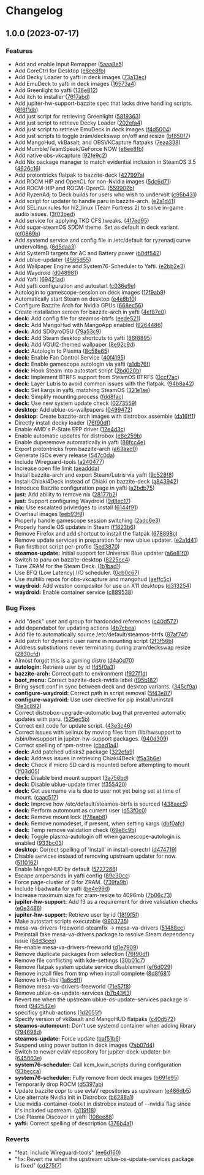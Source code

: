 # Changelog

## 1.0.0 (2023-07-17)


### Features

* Add and enable Input Remapper ([5aaa8e5](https://github.com/EyeCantCU/bazzite/commit/5aaa8e57d89b5ffeb7c8fc964c02aa282e06ce5f))
* Add CoreCtrl for Desktop ([e8ee8fb](https://github.com/EyeCantCU/bazzite/commit/e8ee8fb039a7020386565b8f2bc3c1e753da9853))
* Add Decky Loader to yafti in deck images ([73a13ec](https://github.com/EyeCantCU/bazzite/commit/73a13ec61a36cadca2d309d801ac97cc72bc4893))
* Add EmuDeck to yafti in deck images ([16573a4](https://github.com/EyeCantCU/bazzite/commit/16573a4db00d3562cf485ea8e24da48800e140a9))
* Add Greenlight to yafti ([136e812](https://github.com/EyeCantCU/bazzite/commit/136e812a348c710f0c78bd1b6256f18d5358799f))
* Add itch to installer ([7617abd](https://github.com/EyeCantCU/bazzite/commit/7617abd86703af1f47ca2863d10e8d33d2f77e3f))
* Add jupiter-hw-support-bazzite spec that lacks drive handling scripts. ([6f6f1db](https://github.com/EyeCantCU/bazzite/commit/6f6f1dbca553b2373739ac765cb08cc1dcfca4c3))
* Add just script for retrieving Greenlight ([5819363](https://github.com/EyeCantCU/bazzite/commit/5819363862cf09ecc888cdb6a5464c521550a2ae))
* Add just script to retrieve Decky Loader ([202efa4](https://github.com/EyeCantCU/bazzite/commit/202efa44674631f9bd83383834350d9857257da6))
* Add just script to retrieve EmuDeck in deck images ([f4d5004](https://github.com/EyeCantCU/bazzite/commit/f4d5004d9fe3db268fef28de9d35dcdc13dd85f3))
* Add just scripts to toggle zram/deckswap on/off and resize ([bf850f7](https://github.com/EyeCantCU/bazzite/commit/bf850f75fda20a2bf2b37527659f9d2a0c1e6f95))
* Add MangoHud, vkBasalt, and OBSVKCapture flatpaks ([7eaa338](https://github.com/EyeCantCU/bazzite/commit/7eaa338cfe3f4f5452330ff64459e3fa8b09917b))
* Add Mumble/TeamSpeak/GeForce NOW ([e8ee8fb](https://github.com/EyeCantCU/bazzite/commit/e8ee8fb039a7020386565b8f2bc3c1e753da9853))
* Add native obs-vkcapture ([92fe9c2](https://github.com/EyeCantCU/bazzite/commit/92fe9c2b37ac2d7ddf4c8261aaaabde7e7d32c03))
* Add Nix package manager to match evidential inclusion in SteamOS 3.5 ([4626c16](https://github.com/EyeCantCU/bazzite/commit/4626c160670eea1cc3208341b43d675eec86fc6e))
* Add protontricks flatpak to bazzite-deck ([427997a](https://github.com/EyeCantCU/bazzite/commit/427997a0c9a830cd73f81e1cc11bedbfe388f7f6))
* Add ROCM HIP and OpenCL for non-Nvidia images ([5dc6d71](https://github.com/EyeCantCU/bazzite/commit/5dc6d71720f2e44e556f86fa0da2930fa4d59940))
* Add ROCM-HIP and ROCM-OpenCL ([559902b](https://github.com/EyeCantCU/bazzite/commit/559902b8372a9fe92805681dc3a002e4870ef3ee))
* Add RyzenAdj to Deck builds for users who wish to undervolt ([c95b431](https://github.com/EyeCantCU/bazzite/commit/c95b431ae5e2d396c64e9abd2ca05eb6e427ec13))
* Add script for updater to handle paru in bazzite-arch. ([e2a1d41](https://github.com/EyeCantCU/bazzite/commit/e2a1d416d1ea49026a64f628b831b00280c1c2df))
* Add SELinux rules for hl2_linux (Team Fortress 2) to solve in-game audio issues. ([3f03bed](https://github.com/EyeCantCU/bazzite/commit/3f03beddeaa9c2eb745977eb88f4817e2dec3907))
* Add service for applying TKG CFS tweaks. ([4f7ed95](https://github.com/EyeCantCU/bazzite/commit/4f7ed956532cc80103956e590ba510eda23ab6ff))
* Add sugar-steamOS SDDM theme. Set as default in deck variant. ([cf0869b](https://github.com/EyeCantCU/bazzite/commit/cf0869be28d4895f659cad2060dcb3ac01cc32a0))
* Add systemd service and config file in /etc/default for ryzenadj curve undervolting. ([6d5daa3](https://github.com/EyeCantCU/bazzite/commit/6d5daa32595c799938814305a449f6de0ab6159f))
* Add SystemD targets for AC and Battery power ([b0df542](https://github.com/EyeCantCU/bazzite/commit/b0df542a0b135b7c66829b3581b3b94558e7572b))
* Add ublue-updater ([4565d55](https://github.com/EyeCantCU/bazzite/commit/4565d55e35f9af0e53bcc975d9daad9e9eecd091))
* Add Wallpaper Engine and System76-Scheduler to Yafti. ([e2bb2e3](https://github.com/EyeCantCU/bazzite/commit/e2bb2e3a1645fcad76876250ea74be33d0413ff5))
* Add Waydroid ([d048981](https://github.com/EyeCantCU/bazzite/commit/d04898110e28d1c148d7e92ddf307ace83c4d82e))
* Add Yafti ([69421ad](https://github.com/EyeCantCU/bazzite/commit/69421ad079315844d4ea5e040ec9628db2073c5b))
* Add yafti configuration and autostart ([c036e9e](https://github.com/EyeCantCU/bazzite/commit/c036e9e64708b3d147ddf21d5977c76bcc257117))
* Autologin to gamescope-session on deck images ([17f9ab9](https://github.com/EyeCantCU/bazzite/commit/17f9ab9f02131907c0bd2bbab1575a726a7defc6))
* Automatically start Steam on desktop ([e4e8b10](https://github.com/EyeCantCU/bazzite/commit/e4e8b10722ea4776d00b44d4ca60ce4fff52ff84))
* Configure Bazzite Arch for Nvidia GPUs ([668ec56](https://github.com/EyeCantCU/bazzite/commit/668ec565f0f501e2a6b14d28c79e9fee82c7e715))
* Create installation screen for bazzite-arch in yafti ([4ef87e0](https://github.com/EyeCantCU/bazzite/commit/4ef87e07a53c4f5f5460922e2a84dd9732ac8410))
* **deck:** Add config file for steamos-btrfs ([eede521](https://github.com/EyeCantCU/bazzite/commit/eede521f879806d0408d02557ed9cf320eed3cb4))
* **deck:** Add MangoHud with MangoApp enabled ([9264486](https://github.com/EyeCantCU/bazzite/commit/9264486e05d25b3574d91964324a258a39bab85d))
* **deck:** Add SDGyroDSU ([79a53c9](https://github.com/EyeCantCU/bazzite/commit/79a53c930341f3cc2b32f9e95d38406af1570a28))
* **deck:** Add Steam desktop shortcuts to yafti ([86f8895](https://github.com/EyeCantCU/bazzite/commit/86f889599e7db10fb8b48aa86f22a5dbafb14236))
* **deck:** Add VGUI2-themed wallpaper ([8e92c9d](https://github.com/EyeCantCU/bazzite/commit/8e92c9d6cbe6bd1f54d8d380d6185df13d873be9))
* **deck:** Autologin to Plasma ([8c58e65](https://github.com/EyeCantCU/bazzite/commit/8c58e65fadca642f959c643abdfc65b27a548302))
* **deck:** Enable Fan Control Service ([40f4195](https://github.com/EyeCantCU/bazzite/commit/40f4195a0f54a8819658a381a0ed5420f348aeb7))
* **deck:** Enable gamescope autologin via yafti ([a1db76f](https://github.com/EyeCantCU/bazzite/commit/a1db76f5d40861d0855d657cb314c132fc07e478))
* **deck:** Hook Steam into autostart script ([2bd020b](https://github.com/EyeCantCU/bazzite/commit/2bd020bd65dabb6063f6c604d637197f01dcceb7))
* **deck:** Implement BTRFS support from SteamOS BTRFS ([0ccf7ac](https://github.com/EyeCantCU/bazzite/commit/0ccf7ac6d1f9c484bf7a8ca6399bac4a34d0480f))
* **deck:** Layer Lutris to avoid common issues with the flatpak. ([94b8a42](https://github.com/EyeCantCU/bazzite/commit/94b8a4238c155235714ed19b257ea60f3892d85e))
* **deck:** Set kargs in yafti, matching SteamOS ([321e1ae](https://github.com/EyeCantCU/bazzite/commit/321e1ae8ebd8a0adc224017ffc207efebcdbd57d))
* **deck:** Simplify mounting process ([fdd8fac](https://github.com/EyeCantCU/bazzite/commit/fdd8facb43e04aab378928acba7c7bcb4709d0a1))
* **deck:** Use new system update check ([0273559](https://github.com/EyeCantCU/bazzite/commit/02735593116ddd04cf432b90007fa786d12cd175))
* **desktop:** Add ublue-os-wallpapers ([0499472](https://github.com/EyeCantCU/bazzite/commit/04994720f3a39e21bddbe597bdf4d5972ce212d0))
* **desktop:** Create bazzite-arch images with distrobox assemble ([da16ff1](https://github.com/EyeCantCU/bazzite/commit/da16ff1d6af81dbaad36f55d0d7462e7e7319d92))
* Directly install decky loader ([76f90df](https://github.com/EyeCantCU/bazzite/commit/76f90dfccd11296725f34995c5dbdfa01af38a3e))
* Enable AMD's P-State EPP driver ([12e4d3c](https://github.com/EyeCantCU/bazzite/commit/12e4d3c5b7f70e0068a9b0664d124f3ff0fd0634))
* Enable automatic updates for distrobox ([e8e259b](https://github.com/EyeCantCU/bazzite/commit/e8e259b6713fdbdc60dc1af71bf9c4b3fa4e92d9))
* Enable duperemove automatically in yafti ([88fcc4e](https://github.com/EyeCantCU/bazzite/commit/88fcc4e0710c350057b66cc281866ce644946706))
* Export protontricks from bazzite-arch ([a63aad0](https://github.com/EyeCantCU/bazzite/commit/a63aad0accad78f86b17e1f3ade587be0c01c514))
* Generate ISOs every release ([547c0da](https://github.com/EyeCantCU/bazzite/commit/547c0da871b446159adf67db1e12f5bc32065d31))
* Include Wireguard-tools ([a240477](https://github.com/EyeCantCU/bazzite/commit/a240477fb711cf5ca42f662e4d8aca4d88ed9483))
* Increase open file limit ([aeaddda](https://github.com/EyeCantCU/bazzite/commit/aeaddda9b466fb16c68a931da89ee5f9c57669e0))
* Install bazzite-arch and export Steam/Lutris via yafti ([9c528f8](https://github.com/EyeCantCU/bazzite/commit/9c528f8dd10ae73b5b17bea2caef138eac0dfc26))
* Install Chiaki4Deck instead of Chiaki on bazzite-deck ([a843942](https://github.com/EyeCantCU/bazzite/commit/a8439423454c8681e0909b132620677aaee50aae))
* Introduce Bazzite configuration page in yafti ([a2bdb75](https://github.com/EyeCantCU/bazzite/commit/a2bdb758b1a1f121606934ee5f1bbfea846a17f3))
* **just:** Add ability to remove nix ([28177b2](https://github.com/EyeCantCU/bazzite/commit/28177b2e3999cd76d6f29d7763d2affd4ae11531))
* **just:** Support configuring Waydroid ([9d8ec17](https://github.com/EyeCantCU/bazzite/commit/9d8ec1795fc679734fa25ae074eee8b06d3029a4))
* **nix:** Use escalated privledges to install ([6144f91](https://github.com/EyeCantCU/bazzite/commit/6144f91bccf8643880bed62867e2ec06a3113d2e))
* Overhaul images ([eeb93f9](https://github.com/EyeCantCU/bazzite/commit/eeb93f970060086372938e1c324bd44db30c2112))
* Properly handle gamescope session switching ([2adc6e3](https://github.com/EyeCantCU/bazzite/commit/2adc6e39c258e9825abb00a828c551dc0493a843))
* Properly handle OS updates in Steam ([f1823b6](https://github.com/EyeCantCU/bazzite/commit/f1823b6d126ef349e7fe73474520b4aaea33a210))
* Remove Firefox and add shortcut to install the flatpak ([678898c](https://github.com/EyeCantCU/bazzite/commit/678898c64f593898a6bb4c839c7f97a7aa4fbf14))
* Remove update services in preparation for new ublue updater. ([e2a1d41](https://github.com/EyeCantCU/bazzite/commit/e2a1d416d1ea49026a64f628b831b00280c1c2df))
* Run firstboot script per-profile ([5ed3870](https://github.com/EyeCantCU/bazzite/commit/5ed38702a017b39775441a99aab264b165705e24))
* **steamos-update:** Initial support for Universal Blue updater ([a6e81f0](https://github.com/EyeCantCU/bazzite/commit/a6e81f0d87ea1001c4a1a84a3c29709457bf0d55))
* Switch to paru on bazzite-desktop ([8225cc4](https://github.com/EyeCantCU/bazzite/commit/8225cc4ca49c0234fb5b969a564bae0212c48a80))
* Tune ZRAM for the Steam Deck. ([1b1bad1](https://github.com/EyeCantCU/bazzite/commit/1b1bad18c0e713df7f7c415870c86075442d89f7))
* Use BFQ (Low Latency) I/O scheduler. ([0cb0c67](https://github.com/EyeCantCU/bazzite/commit/0cb0c67283971b6a09b1fede314c9a34abb84efc))
* Use multilib repos for obs-vkcapture and mangohud ([aeffc5c](https://github.com/EyeCantCU/bazzite/commit/aeffc5c8c51011f9365395165795661bee1c87ab))
* **waydroid:** Add weston compositor for use on X11 desktops ([d313254](https://github.com/EyeCantCU/bazzite/commit/d31325437043bbb051e0a5ba622d0eef4eddb4f4))
* **waydroid:** Enable container service ([c889538](https://github.com/EyeCantCU/bazzite/commit/c889538ab8bda389d2d2757d76bd3caf2bfbf223))


### Bug Fixes

* Add "deck" user and group for hardcoded references ([c40d572](https://github.com/EyeCantCU/bazzite/commit/c40d5721f1f1453b63ffe481a1633bf4aa7050d7))
* add dependabot for updating actions ([4b7cbea](https://github.com/EyeCantCU/bazzite/commit/4b7cbeac8998bf8a8dfac09b044a118f1dbdb428))
* Add file to automatically source /etc/default/steamos-btrfs ([87af74f](https://github.com/EyeCantCU/bazzite/commit/87af74f7ba22241510a07b0a4a1095b911360f60))
* Add patch for dynamic user name in mounting script ([2f3f56b](https://github.com/EyeCantCU/bazzite/commit/2f3f56b8670e5e2fbe3ac3e037c6ecc759d43749))
* Address substiutions never terminating during zram/deckswap resize ([2830cfd](https://github.com/EyeCantCU/bazzite/commit/2830cfd78624de38558680a3657e9cdbcac8cfba))
* Almost forgot this is a gaming distro ([d4a0d70](https://github.com/EyeCantCU/bazzite/commit/d4a0d704823484a2c221172bdddf0104d5e822b9))
* **autologin:** Retrieve user by id ([fd5f0a3](https://github.com/EyeCantCU/bazzite/commit/fd5f0a3b9c775a98a1f69f2588e391fb272fc301))
* **bazzite-arch:** Correct path to environment ([f927f1d](https://github.com/EyeCantCU/bazzite/commit/f927f1d79e170e647f2a4a82b4ef9063b47ba1d4))
* **boot_menu:** Correct bazzite-deck-nvidia label ([f95b182](https://github.com/EyeCantCU/bazzite/commit/f95b182e1cd21a389bab0f088700e4be5b91ef47))
* Bring sysctl.conf in sync between deck and desktop variants. ([345cf9a](https://github.com/EyeCantCU/bazzite/commit/345cf9aa9d5b964c8389949db40534878db0a5b9))
* **configure-waydroid:** Correct path in script removal ([5f43e87](https://github.com/EyeCantCU/bazzite/commit/5f43e871c985f1679be4953bfb9306ba228b7a63))
* **configure-waydroid:** Use user directive for pip install/uninstall ([9e3c892](https://github.com/EyeCantCU/bazzite/commit/9e3c8922c7aa7420b954d44fc8678723782318d5))
* Correct distrobox-upgrade-automatic bug that prevented automatic updates with paru. ([525ec5b](https://github.com/EyeCantCU/bazzite/commit/525ec5b01817fcd2cf4a93b5e7483dd2f65d4c2d))
* Correct exit code for update script. ([43e3c46](https://github.com/EyeCantCU/bazzite/commit/43e3c469f0673a07292bdb0099cf2965613e9642))
* Correct issues with selinux by moving files from /lib/hwsupport to /sbin/hwsupport in jupiter-hw-support packages. ([940d309](https://github.com/EyeCantCU/bazzite/commit/940d309b3e165c3331806ae7f2aa8041f292bdd5))
* Correct spelling of rpm-ostree ([cbad1a4](https://github.com/EyeCantCU/bazzite/commit/cbad1a4219749b3834e942291823ba53c41f5920))
* **deck:** Add patched udisks2 package ([322efa9](https://github.com/EyeCantCU/bazzite/commit/322efa9afc726533d34c0ac47f0eb266b1f19a55))
* **deck:** Address issues in retrieving Chiaki4Deck ([f5a3b6e](https://github.com/EyeCantCU/bazzite/commit/f5a3b6e3ba6039aad4d7414239e512e2231d2306))
* **deck:** Check if micro SD card is mounted before attempting to mount ([1f03d05](https://github.com/EyeCantCU/bazzite/commit/1f03d05b97525a9ad843fc9f926d2cc59813937d))
* **deck:** Disable bind mount support ([3a756bd](https://github.com/EyeCantCU/bazzite/commit/3a756bd24ff8f0c027e00f9712ebc52e94cf2be0))
* **deck:** Disable ublue-update timer ([f355420](https://github.com/EyeCantCU/bazzite/commit/f3554208d28eda214523ee6cd1240c934cf00d20))
* **deck:** Get username via ls due to user not yet being set at time of mount. ([caac517](https://github.com/EyeCantCU/bazzite/commit/caac5170fc5084db77ec645a10b755f4eb95a333))
* **deck:** Improve how /etc/default/steamos-btrfs is sourced ([438aec5](https://github.com/EyeCantCU/bazzite/commit/438aec5303fb285d3ef7220f63497d13b4a5d8d9))
* **deck:** Perform automount as current user ([d53f0c0](https://github.com/EyeCantCU/bazzite/commit/d53f0c06363c115766617e28f98c2ab069cda66c))
* **deck:** Remove mount lock ([f78aab8](https://github.com/EyeCantCU/bazzite/commit/f78aab84b0f5f4c9c2f22542fd33a432a563fe17))
* **deck:** Remove nomodeset, if present, when setting kargs ([dbf0afc](https://github.com/EyeCantCU/bazzite/commit/dbf0afca06903cff2672189eeaf7a2def48520b1))
* **deck:** Temp remove validation check ([69e8c9b](https://github.com/EyeCantCU/bazzite/commit/69e8c9b660e79243c8a03c915177d8660505a00e))
* **deck:** Toggle plasma-autologin off when gamescope-autologin is enabled ([933bc03](https://github.com/EyeCantCU/bazzite/commit/933bc038cec8abc56b9e1e14a76684eaffec73c6))
* **desktop:** Correct spelling of 'install' in install-corectrl ([d474719](https://github.com/EyeCantCU/bazzite/commit/d47471979b952d22465f62a6f96399c608392b74))
* Disable services instead of removing upstream updater for now. ([5110162](https://github.com/EyeCantCU/bazzite/commit/511016252efa7f7b4e872aea4f3dbcb8693b6f67))
* Enable MangoHUD by default ([5727266](https://github.com/EyeCantCU/bazzite/commit/572726689cce48920af2041b6e802354ac97685b))
* Escape ampersands in yafti config ([89c30cc](https://github.com/EyeCantCU/bazzite/commit/89c30cce3c3407ca485c7f6dec03a8831ebf8778))
* Force page-cluster of 0 for ZRAM. ([739fa9b](https://github.com/EyeCantCU/bazzite/commit/739fa9b9bfd85b39bdfd049cf48cbe82ebd717b9))
* Include libadwaita for yafti ([be4e99d](https://github.com/EyeCantCU/bazzite/commit/be4e99da2499ff660ac415d529380f754f0ca244))
* Increase maximum size for zram-resize to 4096mb ([7b06c73](https://github.com/EyeCantCU/bazzite/commit/7b06c73f3e6d8fe832a28ef1a274c10edc58ff64))
* **jupiter-hw-support:** Add f3 as a requirement for drive validation checks ([e0e3486](https://github.com/EyeCantCU/bazzite/commit/e0e34863209b3481925ae3d87ee9431bee4ea461))
* **jupiter-hw-support:** Retrieve user by id ([1819f5f](https://github.com/EyeCantCU/bazzite/commit/1819f5fd0d4eee98bf070722efa2269f69224769))
* Make autostart scripts executable ([9903735](https://github.com/EyeCantCU/bazzite/commit/99037359d77d25a8754f071ab36a2b038b8eff61))
* mesa-va-drivers-freeworld-steamfix -&gt; mesa-va-drivers ([51488ec](https://github.com/EyeCantCU/bazzite/commit/51488ecb4970ad80bfb8e90d785155ad96b2e8bb))
* Preinstall fake mesa-va-drivers package to resolve Steam dependency issue ([84d3cee](https://github.com/EyeCantCU/bazzite/commit/84d3cee00f8b333aafbdcbe8f7adfe99fd12bf0d))
* Re-enable mesa-va-drivers-freeworld ([d1e7909](https://github.com/EyeCantCU/bazzite/commit/d1e79091c9799356a16d071eec5a7e50ba8e0d43))
* Remove duplicate packages from selection ([76f90df](https://github.com/EyeCantCU/bazzite/commit/76f90dfccd11296725f34995c5dbdfa01af38a3e))
* Remove file conflicting with kde-settings ([30b01c7](https://github.com/EyeCantCU/bazzite/commit/30b01c77432717f9e99d4bfbe06eb3bb0730361d))
* Remove flatpak system update service disablement ([ef6d029](https://github.com/EyeCantCU/bazzite/commit/ef6d02928174bdff5cb934f78ea134b0757cc408))
* Remove install files from tmp when install complete ([8d8f681](https://github.com/EyeCantCU/bazzite/commit/8d8f681eec5eefa65d12c31d8a675d883f134d0e))
* Remove krfb-libs ([1a6cdff](https://github.com/EyeCantCU/bazzite/commit/1a6cdffc1ac13eb918f66b1084deec4917b4f1b7))
* Remove mesa-va-drivers-freeworld ([71e57f8](https://github.com/EyeCantCU/bazzite/commit/71e57f87842005dd6779f62ffa17c7d7a29b0dbc))
* Remove ublue-os-update-services ([b7b4363](https://github.com/EyeCantCU/bazzite/commit/b7b4363355581fd8f4b40ee3ac11038b3f66e9f7))
* Revert me when the upstream ublue-os-update-services package is fixed ([942542e](https://github.com/EyeCantCU/bazzite/commit/942542e0f9625624ee1eec66cda01e49dafffb60))
* specificy github-actions ([1d2055f](https://github.com/EyeCantCU/bazzite/commit/1d2055f20912478c10495524aba89e05122e49b4))
* Specify version of vkBasalt and MangoHUD flatpaks ([c40d572](https://github.com/EyeCantCU/bazzite/commit/c40d5721f1f1453b63ffe481a1633bf4aa7050d7))
* **steamos-automount:** Don't use systemd container when adding library ([794698d](https://github.com/EyeCantCU/bazzite/commit/794698d15489eb1211b2ee5ffe77927527bfe1d9))
* **steamos-update:** Force update ([baf51b6](https://github.com/EyeCantCU/bazzite/commit/baf51b6e8432c428dbea873a5ec76fc6d3a563f7))
* Suspend using power button in deck images ([7ab07d4](https://github.com/EyeCantCU/bazzite/commit/7ab07d44852cbe35bcfa28720298f852ddbb5034))
* Switch to newer evlaV repository for jupiter-dock-updater-bin ([645003e](https://github.com/EyeCantCU/bazzite/commit/645003eae99ae493af45fdf50e0a0fcf60c9b655))
* **system76-scheduler:** Call kcm_kwin_scripts during configuration ([93becca](https://github.com/EyeCantCU/bazzite/commit/93becca546e6d1c7f047f2f1e6178fd21e7a2c46))
* **system76-scheduler:** Fully remove from deck images ([b691e95](https://github.com/EyeCantCU/bazzite/commit/b691e956ca294f271afece9f15831a48be89279a))
* Temporarily drop ROCM ([d5397ab](https://github.com/EyeCantCU/bazzite/commit/d5397abc56fbe6f79febcc09e4e1f062ad330177))
* Update bazzite copr to use evlaV repositories as upstream ([e486db5](https://github.com/EyeCantCU/bazzite/commit/e486db59ce1e3825d8d1ee1cf3c74e4bbe2c3e4b))
* Use alternate Nvidia init in Distrobox ([b6288a1](https://github.com/EyeCantCU/bazzite/commit/b6288a1ed05ad3719184d8425006c4f62937b200))
* Use nvidia-container-toolkit in distrobox instead of --nvidia flag since it's included upstream. ([a119f18](https://github.com/EyeCantCU/bazzite/commit/a119f187ed119255286ebc5f1d7122f3badb714e))
* Use Plasma Discover in yafti ([108ee88](https://github.com/EyeCantCU/bazzite/commit/108ee8868a284208de3d2667d3408cb97b314a14))
* **yafti:** Correct spelling of description ([376b4a1](https://github.com/EyeCantCU/bazzite/commit/376b4a166e39bec8330de2ff0d8691fd84946259))


### Reverts

* "feat: Include Wireguard-tools" ([ee6d160](https://github.com/EyeCantCU/bazzite/commit/ee6d160afbafafcc26245004e789c5aa8373192e))
* "fix: Revert me when the upstream ublue-os-update-services package is fixed" ([cd275f7](https://github.com/EyeCantCU/bazzite/commit/cd275f76ba012a5b060e45243d6737e7250cf181))
